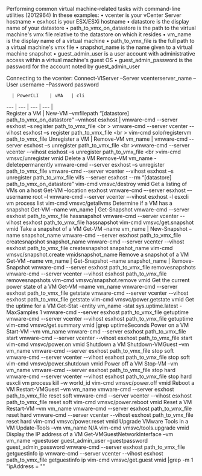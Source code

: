 Performing common virtual machine-related tasks with command-line utilities (2012964)
In these examples:
•	vcenter is your vCenter Server hostname
•	esxhost is your ESX/ESXi hostname
•	datastore is the display name of your datastore
•	path_to_vmx_on_datastore is the path to the virtual machine's vmx file relative to the datastore on which it resides
•	vm_name is the display name of a virtual machine
•	path_to_vmx_file is the full path to a virtual machine's vmx file
•	snapshot_name is the name given to a virtual machine snapshot
•	guest_admin_user is a user account with administrative access within a virtual machine's guest OS
•	guest_admin_password is the password for the account noted by guest_admin_user

Connecting  to the vcenter: Connect-VIServer –Server vcenterserver_name –User username –Password password

 	  | PowerCLI	| vMA	| cli
--- | --- | --- | --- |   
Register a VM	| New-VM –vmfilepath “[datastore] path_to_vmx_on_datastore” –vmhost esxhost	| vmware-cmd --server esxhost –s register path_to_vmx_file <br \>
vmware-cmd --server vcenter --vihost esxhost –s register path_to_vmx_file	<br \> vim-cmd solo/registervm path_to_vmx_file
Unregister a VM	| Remove-VM vm_name	| vmware-cmd --server esxhost –s unregister path_to_vmx_file <br \>vmware-cmd --server vcenter --vihost esxhost –s unregister path_to_vmx_file <br \>vim-cmd
vmsvc/unregister vmid
Delete a VM	Remove-VM vm_name -deletepermanently	vmware-cmd --server esxhost –s unregister path_to_vmx_file
vmware-cmd --server vcenter --vihost esxhost –s unregister path_to_vmx_file vifs --server esxhost --rm “[datastore] path_to_vmx_on_datastore”	vim-cmd vmsvc/destroy vmid
Get a listing of VMs on a host	Get-VM –location esxhost	vmware-cmd –-server esxhost –-username root –l
vmware-cmd --server vcenter –-vihost esxhost -l	esxcli vm process list
vim-cmd vmsvc/getallvms
Determine if a VM has a snapshot	Get-VM –name vm_name | Get-Snapshot	vmware-cmd --server esxhost path_to_vmx_file hassnapshot
vmware-cmd --server vcenter --vihost esxhost path_to_vmx_file hassnapshot	vim-cmd vmsvc/get.snapshot vmid
Take a snapshot of a VM	Get-VM –name vm_name | New-Snapshot –name snapshot_name	vmware-cmd --server esxhost path_to_vmx_file createsnapshot snapshot_name
vmware-cmd --server vcenter --vihost esxhost path_to_vmx_file createsnapshot snapshot_name	vim-cmd vmsvc/snapshot.create vmidsnapshot_name
Remove a snapshot of a VM	Get-VM –name vm_name | Get-Snapshot –name snapshot_name | Remove-Snapshot	vmware-cmd --server esxhost path_to_vmx_file removesnapshots
vmware-cmd --server vcenter --vihost esxhost path_to_vmx_file removesnapshots	vim-cmd vmsvc/snapshot.remove vmid
Get the current power state of a VM	Get-VM –name vm_name	vmware-cmd --server esxhost path_to_vmx_file getstate
vmware-cmd --server vcenter --vihost esxhost path_to_vmx_file getstate	vim-cmd vmsvc/power.getstate vmid
Get the uptime for a VM	Get-Stat -entity vm_name -stat sys.uptime.latest -MaxSamples 1	vmware-cmd --server esxhost path_to_vmx_file getuptime
vmware-cmd --server vcenter --vihost esxhost path_to_vmx_file getuptime	vim-cmd vmsvc/get.summary vmid |grep uptimeSeconds
Power on a VM	Start-VM –vm vm_name	vmware-cmd --server esxhost path_to_vmx_file start
vmware-cmd --server vcenter --vihost esxhost path_to_vmx_file start	vim-cmd vmsvc/power.on vmid
Shutdown a VM	Shutdown-VMGuest –vm vm_name	vmware-cmd --server esxhost path_to_vmx_file stop soft
vmware-cmd --server vcenter --vihost esxhost path_to_vmx_file stop soft	vim-cmd vmsvc/power.shutdown vmid
Power off a VM	Stop-VM –vm vm_name	vmware-cmd --server esxhost path_to_vmx_file stop hard
vmware-cmd --server vcenter --vihost esxhost path_to_vmx_file stop hard	esxcli vm process kill –w world_id
vim-cmd vmsvc/power.off vmid
Reboot a VM	Restart-VMGuest –vm vm_name	vmware-cmd --server esxhost path_to_vmx_file reset soft
vmware-cmd --server vcenter --vihost esxhost path_to_vmx_file reset soft	vim-cmd vmsvc/power.reboot vmid
Reset a VM	Restart-VM –vm vm_name	vmware-cmd --server esxhost path_to_vmx_file reset hard
vmware-cmd --server vcenter --vihost esxhost path_to_vmx_file reset hard	vim-cmd vmsvc/power.reset vmid
Upgrade VMware Tools in a VM	Update-Tools –vm vm_name	N/A	vim-cmd vmsvc/tools.upgrade vmid
Display the IP address of a VM	Get-VMGuestNetworkInterface –vm vm_name -guestuser guest_admin_user -guestpassword guest_admin_password	vmware-cmd --server esxhost path_to_vmx_file getguestinfo ip
vmware-cmd --server vcenter --vihost esxhost path_to_vmx_file getguestinfo ip	vim-cmd vmsvc/get.guest vmid |grep -m 1 "ipAddress = \""

